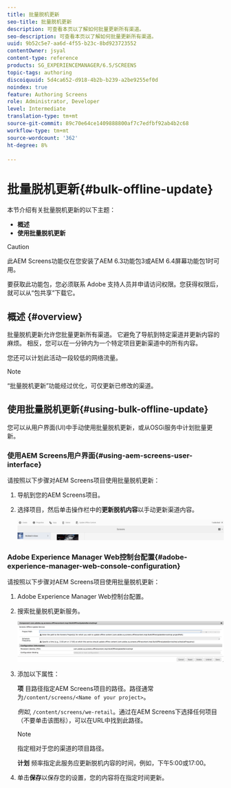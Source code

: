 ```yaml
---
title: 批量脱机更新
seo-title: 批量脱机更新
description: 可查看本页以了解如何批量更新所有渠道。
seo-description: 可查看本页以了解如何批量更新所有渠道。
uuid: 9b52c5e7-aa6d-4f55-b23c-8bd923723552
contentOwner: jsyal
content-type: reference
products: SG_EXPERIENCEMANAGER/6.5/SCREENS
topic-tags: authoring
discoiquuid: 5d4ca652-d918-4b2b-b239-a2be9255ef0d
noindex: true
feature: Authoring Screens
role: Administrator, Developer
level: Intermediate
translation-type: tm+mt
source-git-commit: 89c70e64ce1409888800af7c7edfbf92ab4b2c68
workflow-type: tm+mt
source-wordcount: '362'
ht-degree: 8%

---
```



# 批量脱机更新{#bulk-offline-update}

本节介绍有关批量脱机更新的以下主题：

* **概述**
* **使用批量脱机更新**

>[!CAUTION]
>
>此AEM Screens功能仅在您安装了AEM 6.3功能包3或AEM 6.4屏幕功能包1时可用。
>
>要获取此功能包，您必须联系 Adobe 支持人员并申请访问权限。您获得权限后，就可以从“包共享”下载它。

## 概述 {#overview}

批量脱机更新允许您批量更新所有渠道。 它避免了导航到特定渠道并更新内容的麻烦。 相反，您可以在一分钟内为一个特定项目更新渠道中的所有内容。

您还可以计划此活动一段较低的网络流量。

>[!NOTE]
>
>“批量脱机更新”功能经过优化，可仅更新已修改的渠道。

## 使用批量脱机更新{#using-bulk-offline-update}

您可以从用户界面(UI)中手动使用批量脱机更新，或从OSGi服务中计划批量更新。

### 使用AEM Screens用户界面{#using-aem-screens-user-interface}

请按照以下步骤对AEM Screens项目使用批量脱机更新：

1. 导航到您的AEM Screens项目。
1. 选择项目，然后单击操作栏中的&#x200B;**更新脱机内容**&#x200B;以手动更新渠道内容。

   ![screen_shot_2018-04-24at122256pm](assets/screen_shot_2018-04-24at122256pm.png)

### Adobe Experience Manager Web控制台配置{#adobe-experience-manager-web-console-configuration}

请按照以下步骤对AEM Screens项目使用批量脱机更新：

1. Adobe Experience Manager Web控制台配置。
1. 搜索批量脱机更新服务。

   ![screen_shot_2018-04-24at121428pm](assets/screen_shot_2018-04-24at121428pm.png)

1. 添加以下属性：

   **项** 目路径指定AEM Screens项目的路径。路径通常为`/content/screens/<Name of your project>`。

   *例如*,  `/content/screens/we-retail`。通过在AEM Screens下选择任何项目（不要单击该图标），可以在URL中找到此路径。

   >[!NOTE]
   >
   >指定相对于您的渠道的项目路径。

   **计划** 频率指定此服务应更新脱机内容的时间，例如，下午5:00或17:00。

1. 单击&#x200B;**保存**&#x200B;以保存您的设置，您的内容将在指定时间更新。

